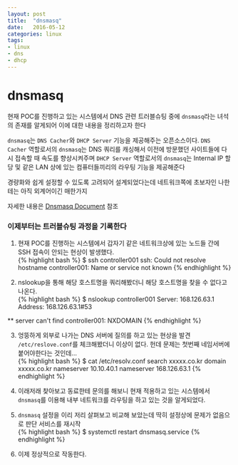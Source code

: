 ```yaml
---
layout: post
title:  "dnsmasq"
date:   2016-05-12
categories: linux
tags:
- linux
- dns
- dhcp
---
```

# dnsmasq

현재 POC를 진행하고 있는 시스템에서 DNS 관련 트러블슈팅 중에 `dnsmasq`라는 녀석의 존재를 알게되어 이에 대한 내용을 정리하고자 한다

`dnsmasq`는 `DNS Cacher`와 `DHCP Server` 기능을 제공해주는 오픈소스이다. `DNS Cacher` 역할로서의 `dnsmasq`는 DNS 쿼리를 캐싱해서 이전에 방문했던 사이트들에 다시 접속할 때 속도를 향상시켜주며 `DHCP Server` 역할로서의 `dnsmasq`는 Internal IP 할당 및 같은 LAN 상에 있는 컴퓨터들끼리의 라우팅 기능을 제공해준다

경량화와 쉽게 설정할 수 있도록 고려되어 설계되었다는데 네트워크쪽에 초보자인 나한테는 아직 외계어이긴 매한가지

자세한 내용은 [Dnsmasq Document](http://www.thekelleys.org.uk/dnsmasq/doc.html) 참조

### 이제부터는 트러블슈팅 과정을 기록한다

1. 현재 POC를 진행하는 시스템에서 갑자기 같은 네트워크상에 있는 노드들 간에 SSH 접속이 안되는 현상이 발생했다. <br/>
{% highlight bash %}
$ ssh controller001
ssh: Could not resolve hostname controller001: Name or service not known
{% endhighlight %}

2. nslookup을 통해 해당 호스트명을 쿼리해봤더니 해당 호스트명을 찾을 수 없다고 나온다. <br/>
{% highlight bash %}
$ nslookup controller001
Server:		168.126.63.1
Address:	168.126.63.1#53

** server can't find controller001: NXDOMAIN
{% endhighlight %}

3. 엉뚱하게 외부로 나가는 DNS 서버에 질의를 하고 있는 현상을 발견 `/etc/reslove.conf`를 체크해봤더니 이상이 없다. 헌데 문제는 첫번째 네임서버에 붙어야한다는 것인데... <br/>
{% highlight bash %}
$ cat /etc/resolv.conf
search xxxxx.co.kr
domain xxxxx.co.kr
nameserver 10.10.40.1
nameserver 168.126.63.1
{% endhighlight %}

4. 이래저래 찾아보고 동료한테 문의를 해보니 현재 적용하고 있는 시스템에서 `dnsmasq`를 이용해 내부 네트워크를 라우팅을 하고 있는 것을 알게되었다. <br/>

5. `dnsmasq` 설정을 이리 저리 살펴보고 비교해 보았는데 딱히 설정상에 문제가 없음으로 판단 서비스를 재시작 <br/>
{% highlight bash %}
$ systemctl restart dnsmasq.service
{% endhighlight %}

6. 이제 정상적으로 작동한다.


